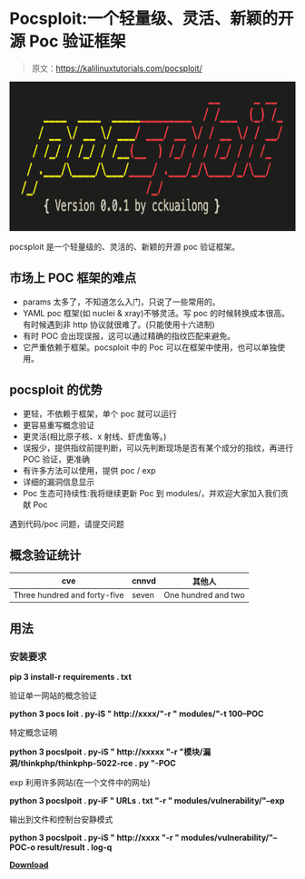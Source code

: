 # Pocsploit:一个轻量级、灵活、新颖的开源 Poc 验证框架

> 原文：<https://kalilinuxtutorials.com/pocsploit/>

[![](img//f7a89d06b92dbed39c838e2c21926b80.png)](https://blogger.googleusercontent.com/img/b/R29vZ2xl/AVvXsEgaUUvFOmoyw7N5SxHQKLaorEbVY6daMLFvLRc3VUJSxhGJ5652MQsrqD7l30fUgvGpCgnxQzJp1bY4I2nv5fZ75lbS3R13HNbvCennTDIYbDMQQ8Wap2x-HJNT3vePAtuYhJFE7DF60Lb6ahlGHe0Opbpgvsx2FCHwjacuM-Mr92F7anplK-6Cvo4C/s728/logo%20(1).png)

pocsploit 是一个轻量级的、灵活的、新颖的开源 poc 验证框架。

## 市场上 POC 框架的难点

*   params 太多了，不知道怎么入门，只说了一些常用的。
*   YAML poc 框架(如 nuclei & xray)不够灵活。写 poc 的时候转换成本很高。有时候遇到非 http 协议就很难了。(只能使用十六进制)
*   有时 POC 会出现误报，这可以通过精确的指纹匹配来避免。
*   它严重依赖于框架。pocsploit 中的 Poc 可以在框架中使用，也可以单独使用。

## pocsploit 的优势

*   更轻，不依赖于框架，单个 poc 就可以运行
*   更容易重写概念验证
*   更灵活(相比原子核、x 射线、虾虎鱼等。)
*   误报少，提供指纹前提判断，可以先判断现场是否有某个成分的指纹，再进行 POC 验证，更准确
*   有许多方法可以使用，提供 poc / exp
*   详细的漏洞信息显示
*   Poc 生态可持续性:我将继续更新 Poc 到 modules/，并欢迎大家加入我们贡献 Poc

遇到代码/poc 问题，请提交问题

## 概念验证统计

| cve | cnnvd | 其他人 |
| --- | --- | --- |
| Three hundred and forty-five | seven | One hundred and two |

## 用法

### 安装要求

**pip 3 install-r requirements . txt**

验证单一网站的概念验证

**python 3 pocs loit . py-iS " http://xxxx/"-r " modules/"-t 100–POC**

特定概念证明

**python 3 pocslpoit . py-iS " http://xxxxx "-r "模块/漏洞/thinkphp/thinkphp-5022-rce . py "-POC**

exp 利用许多网站(在一个文件中的网址)

**python 3 pocslpoit . py-iF " URLs . txt "-r " modules/vulnerability/"–exp**

输出到文件和控制台安静模式

**python 3 pocslpoit . py-iS " http://xxxx "-r " modules/vulnerability/"–POC-o result/result . log-q**

[**Download**](https://github.com/cckuailong/pocsploit)